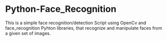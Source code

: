 # Python-Face_Recognition
This is a simple face recognition/detection Script using OpenCv and face_recognition Pyhton libraries, that recognize and manipulate faces from  a given set of images.

